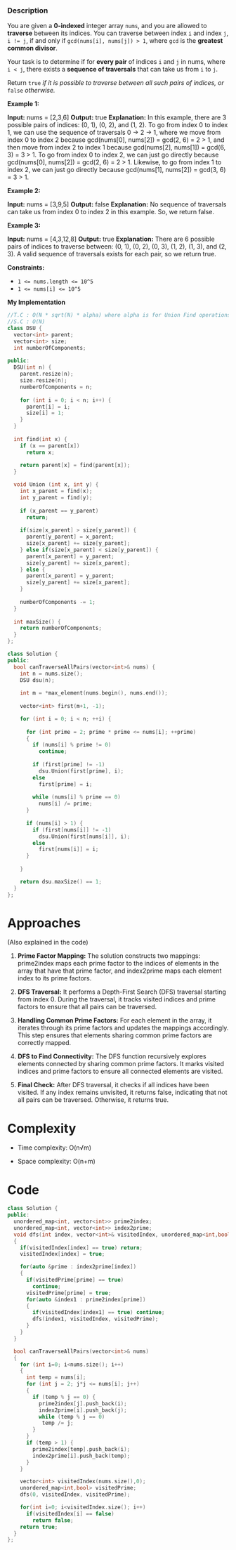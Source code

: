 ### Description

You are given a **0-indexed** integer array `nums`, and you are allowed to **traverse** between its indices. You can traverse between index `i` and index `j`, `i != j`, if and only if `gcd(nums[i], nums[j]) > 1`, where `gcd` is the **greatest common divisor**.

Your task is to determine if for **every pair** of indices `i` and `j` in nums, where `i < j`, there exists a **sequence of traversals** that can take us from `i` to `j`.

Return `true` _if it is possible to traverse between all such pairs of indices,_ _or_ `false` _otherwise._

**Example 1:**

**Input:** nums = \[2,3,6\]
**Output:** true
**Explanation:** In this example, there are 3 possible pairs of indices: (0, 1), (0, 2), and (1, 2).
To go from index 0 to index 1, we can use the sequence of traversals 0 -> 2 -> 1, where we move from index 0 to index 2 because gcd(nums\[0\], nums\[2\]) = gcd(2, 6) = 2 > 1, and then move from index 2 to index 1 because gcd(nums\[2\], nums\[1\]) = gcd(6, 3) = 3 > 1.
To go from index 0 to index 2, we can just go directly because gcd(nums\[0\], nums\[2\]) = gcd(2, 6) = 2 > 1. Likewise, to go from index 1 to index 2, we can just go directly because gcd(nums\[1\], nums\[2\]) = gcd(3, 6) = 3 > 1.

**Example 2:**

**Input:** nums = \[3,9,5\]
**Output:** false
**Explanation:** No sequence of traversals can take us from index 0 to index 2 in this example. So, we return false.

**Example 3:**

**Input:** nums = \[4,3,12,8\]
**Output:** true
**Explanation:** There are 6 possible pairs of indices to traverse between: (0, 1), (0, 2), (0, 3), (1, 2), (1, 3), and (2, 3). A valid sequence of traversals exists for each pair, so we return true.

**Constraints:**

*  `1 <= nums.length <= 10^5`
*  `1 <= nums[i] <= 10^5`

**My Implementation**

```cpp
//T.C : O(N * sqrt(N) * alpha) where alpha is for Union Find operations. But it's small , so we can ignore it to O(1) as average --> O(N*sqrt(N))
//S.C : O(N)
class DSU {
  vector<int> parent;
  vector<int> size;
  int numberOfComponents;
  
public:
  DSU(int n) {
    parent.resize(n);
    size.resize(n);
    numberOfComponents = n;
    
    for (int i = 0; i < n; i++) {
      parent[i] = i;
      size[i] = 1;
    }
  }
  
  int find(int x) {
    if (x == parent[x])
      return x;
      
    return parent[x] = find(parent[x]);
  }

  void Union (int x, int y) {
    int x_parent = find(x);
    int y_parent = find(y);
  
    if (x_parent == y_parent) 
      return;
  
    if(size[x_parent] > size[y_parent]) {
      parent[y_parent] = x_parent;
      size[x_parent] += size[y_parent];
    } else if(size[x_parent] < size[y_parent]) {
      parent[x_parent] = y_parent;
      size[y_parent] += size[x_parent];
    } else {
      parent[x_parent] = y_parent;
      size[y_parent] += size[x_parent];
    }
    
    numberOfComponents -= 1;
  }
  
  int maxSize() {
    return numberOfComponents;
  }
};

class Solution {
public:
  bool canTraverseAllPairs(vector<int>& nums) {
    int n = nums.size();
    DSU dsu(n);
    
    int m = *max_element(nums.begin(), nums.end());
    
    vector<int> first(m+1, -1);

    for (int i = 0; i < n; ++i) {
      
      for (int prime = 2; prime * prime <= nums[i]; ++prime) 
      {
        if (nums[i] % prime != 0)
          continue;
        
        if (first[prime] != -1) 
          dsu.Union(first[prime], i);
        else
          first[prime] = i;
        
        while (nums[i] % prime == 0) 
          nums[i] /= prime;
      }
      
      if (nums[i] > 1) {
        if (first[nums[i]] != -1) 
          dsu.Union(first[nums[i]], i);
        else 
          first[nums[i]] = i;
      }
      
    }

    return dsu.maxSize() == 1;
  }
};
```

# Approaches

(Also explained in the code)

1. **Prime Factor Mapping:** The solution constructs two mappings: prime2index maps each prime factor to the indices of elements in the array that have that prime factor, and index2prime maps each element index to its prime factors.
  
2. **DFS Traversal:** It performs a Depth-First Search (DFS) traversal starting from index 0. During the traversal, it tracks visited indices and prime factors to ensure that all pairs can be traversed.
  
3. **Handling Common Prime Factors:** For each element in the array, it iterates through its prime factors and updates the mappings accordingly. This step ensures that elements sharing common prime factors are correctly mapped.
  
4. **DFS to Find Connectivity:** The DFS function recursively explores elements connected by sharing common prime factors. It marks visited indices and prime factors to ensure all connected elements are visited.
  
5. **Final Check:** After DFS traversal, it checks if all indices have been visited. If any index remains unvisited, it returns false, indicating that not all pairs can be traversed. Otherwise, it returns true.
  

# Complexity

- Time complexity: 
  O(n√m)
  
- Space complexity: 
  O(n+m)
  

# Code

```cpp
class Solution {
public:
  unordered_map<int, vector<int>> prime2index;
  unordered_map<int, vector<int>> index2prime;
  void dfs(int index, vector<int>& visitedIndex, unordered_map<int,bool>& visitedPrime)
  {
    if(visitedIndex[index] == true) return;
    visitedIndex[index] = true;

    for(auto &prime : index2prime[index])
    {
      if(visitedPrime[prime] == true) 
        continue;
      visitedPrime[prime] = true;
      for(auto &index1 : prime2index[prime])
      {
        if(visitedIndex[index1] == true) continue;
        dfs(index1, visitedIndex, visitedPrime);
      }
    }
  }

  bool canTraverseAllPairs(vector<int>& nums) 
  {
    for (int i=0; i<nums.size(); i++) 
    {
      int temp = nums[i];
      for (int j = 2; j*j <= nums[i]; j++) 
      {
        if (temp % j == 0) {
          prime2index[j].push_back(i);
          index2prime[i].push_back(j);
          while (temp % j == 0)
           temp /= j;
        }
      }
      if (temp > 1) {
        prime2index[temp].push_back(i);
        index2prime[i].push_back(temp);
      }
    }

    vector<int> visitedIndex(nums.size(),0);
    unordered_map<int,bool> visitedPrime;
    dfs(0, visitedIndex, visitedPrime);   

    for(int i=0; i<visitedIndex.size(); i++) 
      if(visitedIndex[i] == false) 
        return false;
    return true;  
  }
};

```

